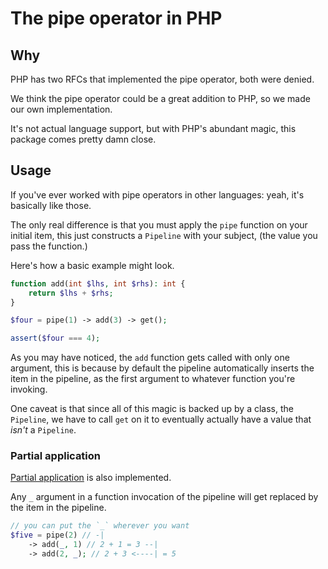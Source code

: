 # The pipe operator in PHP

## Why

PHP has two RFCs that implemented the pipe operator, both were denied. 

We think the pipe operator could be a great addition to PHP, so we made our own implementation.

It's not actual language support, but with PHP's abundant magic, this package comes pretty damn close.

## Usage

If you've ever worked with pipe operators in other languages: yeah, it's basically like those.

The only real difference is that you must apply the `pipe` function on your initial item, this just 
constructs a `Pipeline` with your subject, (the value you pass the function.)

Here's how a basic example might look.

```php
function add(int $lhs, int $rhs): int {
    return $lhs + $rhs;
}

$four = pipe(1) -> add(3) -> get();

assert($four === 4);
```

As you may have noticed, the `add` function gets called with only one argument, this is because by default
the pipeline automatically inserts the item in the pipeline, as the first argument to whatever function you're invoking.

One caveat is that since all of this magic is backed up by a class, the `Pipeline`, we have to call `get` on it to
eventually actually have a value that *isn't* a `Pipeline`. 

### Partial application

[Partial application](https://en.wikipedia.org/wiki/Partial_application) is also implemented.

Any `_` argument in a function invocation of the pipeline will get replaced by the item in the pipeline.

```php
// you can put the `_` wherever you want
$five = pipe(2) // -|
    -> add(_, 1) // 2 + 1 = 3 --|
    -> add(2, _); // 2 + 3 <----| = 5
```
